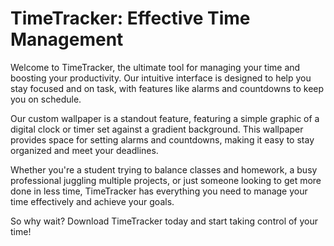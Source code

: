 <!--font:Poppins-->

# TimeTracker: Effective Time Management

Welcome to TimeTracker, the ultimate tool for managing your time and boosting your productivity. Our intuitive interface is designed to help you stay focused and on task, with features like alarms and countdowns to keep you on schedule.

Our custom wallpaper is a standout feature, featuring a simple graphic of a digital clock or timer set against a gradient background. This wallpaper provides space for setting alarms and countdowns, making it easy to stay organized and meet your deadlines.

Whether you're a student trying to balance classes and homework, a busy professional juggling multiple projects, or just someone looking to get more done in less time, TimeTracker has everything you need to manage your time effectively and achieve your goals.

So why wait? Download TimeTracker today and start taking control of your time!

<!--

Write me markdown content of website with wallpaper:

"A wallpaper featuring a simple graphic of a digital clock or timer, with space for setting alarms and countdowns, set against a gradient background."

The header of the page should not be copy of the text but rather a real content of the website which is using this wallpaper.


---


# TimeTracker - The Ultimate Tool for Productivity

Welcome to TimeTracker, the ultimate tool for boosting your productivity and keeping track of your time. Our sleek and modern interface is designed to help you stay focused and on task, with features like alarms and countdowns to keep you on schedule.

And what better way to stay on top of your schedule than with our custom wallpaper? Featuring a simple graphic of a digital clock or timer, our wallpaper provides space for setting alarms and countdowns, all set against a gradient background that's easy on the eyes.

So why wait? Download TimeTracker today and start taking control of your time!


---


Heading is too long, rewrite whole content.


---


# Boost Your Productivity with TimeTracker

Welcome to TimeTracker, the ultimate productivity tool designed to help you stay on top of your schedule. Our sleek and modern interface is packed with features that make it easy to keep track of your time, set alarms, and stay focused on your tasks.

One of our favorite features is our custom wallpaper, which features a simple graphic of a digital clock or timer set against a gradient background. This wallpaper provides space for setting alarms and countdowns, making it easier than ever to stay on schedule and meet your deadlines.

Whether you're a student trying to balance classes and homework, a professional juggling multiple projects, or just someone looking to get more done in less time, TimeTracker has everything you need to boost your productivity and achieve your goals.

So why wait? Download TimeTracker today and start taking control of your time!


---


Heading is too long, rewrite whole content.


---


# Take Control of Your Time with TimeTracker

Welcome to TimeTracker, the ultimate tool for managing your time and boosting your productivity. Our sleek and modern interface is designed to help you stay on track and focused on your tasks, with features like alarms and countdowns to keep you on schedule.

One of our standout features is our custom wallpaper, which features a simple graphic of a digital clock or timer set against a gradient background. This wallpaper provides space for setting alarms and countdowns, making it easy to stay organized and meet your deadlines.

Whether you're a busy professional juggling multiple projects, a student trying to balance classes and homework, or just someone looking to get more done in less time, TimeTracker has everything you need to take control of your time and achieve your goals.

So why wait? Download TimeTracker today and start getting more done in less time!


---


Heading is too long, rewrite whole content.


---


# Manage Your Time Effectively with TimeTracker

Welcome to TimeTracker, the ultimate tool for managing your time and boosting your productivity. Our intuitive interface is designed to help you stay focused and on task, with features like alarms and countdowns to keep you on schedule.

Our custom wallpaper is a standout feature, featuring a simple graphic of a digital clock or timer set against a gradient background. This wallpaper provides space for setting alarms and countdowns, making it easy to stay organized and meet your deadlines.

Whether you're a student trying to balance classes and homework, a busy professional juggling multiple projects, or just someone looking to get more done in less time, TimeTracker has everything you need to manage your time effectively and achieve your goals.

So why wait? Download TimeTracker today and start taking control of your time!


---


Write me a Google font which is best fitting for the website.

Pick from the list:
- Inter
- Barlow Condensed
- Roboto
- Lobster
- Orbitron
- Playfair Display
- IBM Plex Sans
- Exo 2
- Alegreya
- Great Vibes
- Lato
- Raleway
- Open Sans
- Poppins
- Dancing Script
- Futura
- Montserrat


Write just the font name nothing else.


---


Poppins

-->

